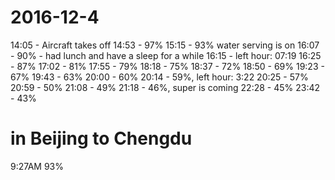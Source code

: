 # 2016-12-4
14:05 - Aircraft takes off 
14:53 - 97%
15:15 - 93% water serving is on
16:07 - 90% - had lunch and have a sleep for a while
16:15 - left hour: 07:19
16:25 - 87%
17:02 - 81% 
17:55 - 79%
18:18 - 75%
18:37 - 72% 
18:50 - 69%
19:23 - 67%
19:43 - 63%
20:00 - 60%
20:14 - 59%, left hour: 3:22
20:25 - 57%
20:59 - 50%
21:08 - 49%
21:18 - 46%, super is coming
22:28 - 45% 
23:42 - 43%

# in Beijing to Chengdu
9:27AM 93% 
